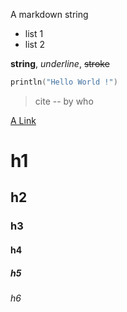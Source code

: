 
A markdown string

* list 1
* list 2

**string**, _underline_, ~~stroke~~

```kotlin
println("Hello World !")
```

> cite
> -- by who

[A Link](http://example.com)

# h1 

## h2 

### h3

#### h4

##### h5

###### h6 
